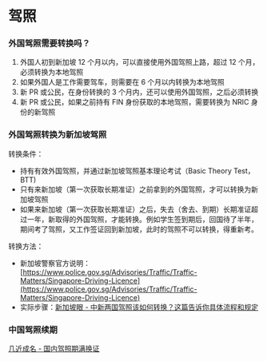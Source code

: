 # 驾照

### 外国驾照需要转换吗？

1. 外国人初到新加坡 12 个月以内，可以直接使用外国驾照上路，超过 12 个月，必须转换为本地驾照
2. 如果外国人是工作需要驾车，则需要在 6 个月以内转换为本地驾照
3. 新 PR 或公民，在身份转换的 3 个月内，还可以使用外国驾照，之后必须转换
4. 新 PR 或公民，如果之前持有 FIN 身份获取的本地驾照，需要转换为 NRIC 身份的新驾照

### 外国驾照转换为新加坡驾照

转换条件：

* 持有有效外国驾照，并通过新加坡驾照基本理论考试（Basic Theory Test，BTT)
* 只有来新加坡（第一次获取长期准证）之前拿到的外国驾照，才可以转换为新加坡驾照
* 如果来新加坡（第一次获取长期准证）之后，失去（舍去、到期）长期准证超过一年，新取得的外国驾照，才能转换。例如学生签到期后，回国待了半年，期间考了驾照，又工作签证回到新加坡，此时的驾照不可以转换，得重新考。

转换方法：

* 新加坡警察官方说明：[https://www.police.gov.sg/Advisories/Traffic/Traffic-Matters/Singapore-Driving-Licence](https://www.police.gov.sg/Advisories/Traffic/Traffic-Matters/Singapore-Driving-Licence)
* 实际步骤：[新加坡眼 - 中新两国驾照该如何转换？这篇告诉你具体流程和规定](https://www.yan.sg/liangogujiazhaonhuhaunge/)

### 中国驾照续期

[几近成名 - 国内驾照期满换证](https://www.kuact.com/post/2013-07-21-%E5%87%A0%E8%BF%91%E6%88%90%E5%90%8D---%E5%9B%BD%E5%86%85%E9%A9%BE%E7%85%A7%E6%9C%9F%E6%BB%A1%E6%8D%A2%E8%AF%81/)

